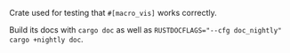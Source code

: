 Crate used for testing that `#[macro_vis]` works correctly.

Build its docs with `cargo doc` as well as `RUSTDOCFLAGS="--cfg doc_nightly" cargo +nightly doc`.
